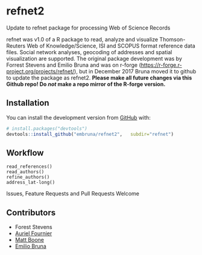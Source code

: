 # refnet2

Update to refnet package for processing Web of Science Records

refnet was v1.0 of a R package to read, analyze and visualize Thomson-Reuters Web of Knowledge/Science, ISI and SCOPUS format reference data files. Social network analyses, geocoding of addresses and spatial visualization are supported. The original package development was by Forrest Stevens and Emilio Bruna and was on r-forge (https://r-forge.r-project.org/projects/refnet/), but in December 2017 Bruna moved it to github to update the package as refnet2.  <b>Please make all future changes via this Github repo! Do *not* make a repo mirror of the R-forge version.</b> 

## Installation

You can install the development version from [GitHub](https://github.com/) with:

``` r
# install.packages("devtools")
devtools::install_github("embruna/refnet2",   subdir="refnet")
```

## Workflow

```{r example, eval=FALSE}
read_references()
read_authors()
refine_authors()
address_lat-long()
```

Issues, Feature Requests and Pull Requests Welcome


## Contributors
* Forest Stevens
* [Auriel Fournier](https://github.com/aurielfournier)
* [Matt Boone](https://github.com/birderboone)
* [Emilio Bruna](https://github.com/embruna)
